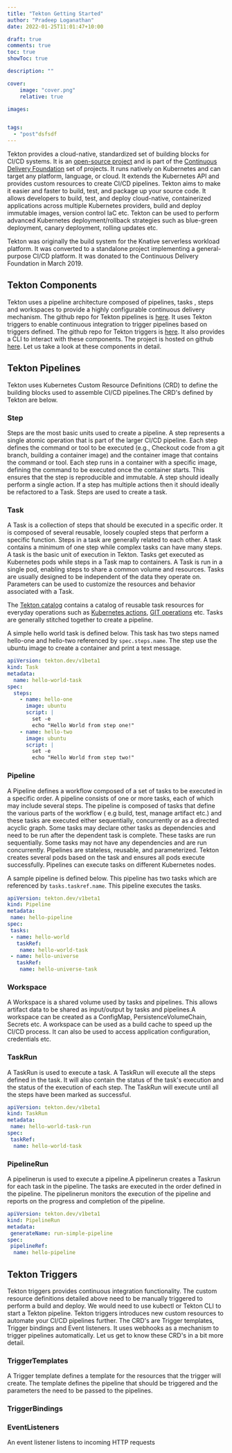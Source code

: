 ```yaml
---
title: "Tekton Getting Started"
author: "Pradeep Loganathan"
date: 2022-01-25T11:01:47+10:00

draft: true
comments: true
toc: true
showToc: true

description: ""

cover:
    image: "cover.png"
    relative: true

images:


tags:
  - "post"dsfsdf
---
```


Tekton provides a cloud-native, standardized set of building blocks for CI/CD systems. It is an [open-source project](https://github.com/tektoncd) and is part of the [Continuous Delivery Foundation](https://cd.foundation/projects/) set of projects. It runs natively on Kubernetes and can target any platform, language, or cloud. It extends the Kubernetes API and provides custom resources to create CI/CD pipelines. Tekton aims to make it easier and faster to build, test, and package up your source code. It allows developers to build, test, and deploy cloud-native, containerized applications across multiple Kubernetes providers, build and deploy immutable images, version control IaC etc. Tekton can be used to perform advanced Kubernetes deployment/rollback strategies such as blue-green deployment, canary deployment, rolling updates etc.

Tekton was originally the build system for the Knative serverless workload platform. It was converted to a standalone project implementing a general-purpose CI/CD platform. It was donated to the Continuous Delivery Foundation in March 2019.

## Tekton Components

Tekton uses  a pipeline architecture composed of pipelines, tasks , steps and workspaces to provide a highly configurable continuous delivery mechanism. The github repo for Tekton pipelines is [here](https://github.com/tektoncd/pipeline). It uses Tekton triggers to enable continuous integration to trigger pipelines based on triggers defined. The github repo for Tekton triggers is [here](https://github.com/tektoncd/triggers). It also provides a CLI to interact with these components. The project is hosted on github [here](https://github.com/tektoncd/cli). Let us take a look at these components in detail.

## Tekton Pipelines

Tekton uses Kubernetes Custom Resource Definitions (CRD) to define the building blocks used to assemble CI/CD pipelines.The CRD's defined by Tekton are below.

### Step

Steps are the most basic units used to create a pipeline. A step represents a single atomic operation that is part of the larger CI/CD pipeline. Each step defines the command or tool to be executed (e.g., Checkout code from a git branch, building a container image) and the container image that contains the command or tool. Each step runs in a container with a specific image, defining the command to be executed once the container starts. This ensures that the step is reproducible and immutable. A step should ideally perform a single action. If a step has multiple actions then it should ideally be refactored to a Task. Steps are used to create a task.

### Task

A Task is a collection of steps that should be executed in a specific order. It is composed of several reusable, loosely coupled steps that perform a specific function. Steps in a task are generally related to each other. A task contains a minimum of one step while complex tasks can have many steps. A task is the basic unit of execution in Tekton. Tasks get executed as Kubernetes pods while steps in a Task map to containers. A Task is run in a single pod, enabling steps to share a common volume and resources. Tasks are usually designed to be independent of the data they operate on. Parameters can be used to customize the resources and behavior associated with a Task.

The [Tekton catalog](https://github.com/tektoncd/catalog) contains a catalog of reusable task resources for everyday operations such as [Kubernetes actions](https://github.com/tektoncd/catalog/tree/main/task/kubernetes-actions), [GIT operations](https://github.com/tektoncd/catalog/tree/main/task/git-cli/0.3) etc. Tasks are generally stitched together to create a pipeline.

A simple hello world task is defined below. This task has two steps named hello-one and hello-two referenced by ``spec.steps.name``. The step use the ubuntu image to create a container and print a text message.

```yaml
apiVersion: tekton.dev/v1beta1
kind: Task
metadata:
  name: hello-world-task
spec:
  steps:
    - name: hello-one
      image: ubuntu
      script: |
        set -e
        echo "Hello World from step one!"
    - name: hello-two
      image: ubuntu
      script: |
        set -e
        echo "Hello World from step two!"
```

### Pipeline

A Pipeline defines a workflow composed of a set of tasks to be executed in a specific order. A pipeline consists of one or more tasks, each of which may include several steps. The pipeline is composed of tasks that define the various parts of the workflow ( e.g build, test, manage artifact etc.) and these tasks are executed either sequentially, concurrently or as a directed acyclic graph. Some tasks may declare other tasks as dependencies and need to be run after the dependent task is complete. These tasks are run sequentially. Some tasks may not have any dependencies and are run concurrently. Pipelines are stateless, reusable, and parameterized. Tekton creates several pods based on the task and ensures all pods execute successfully. Pipelines can execute tasks on different Kubernetes nodes.

A sample pipeline is defined below. This pipeline has two tasks which are referenced by ``tasks.taskref.name``. This pipeline executes the tasks.

```yaml
apiVersion: tekton.dev/v1beta1
kind: Pipeline
metadata:
 name: hello-pipeline
spec:
 tasks:
 - name: hello-world
   taskRef:
    name: hello-world-task
 - name: hello-universe
   taskRef:
    name: hello-universe-task
```

### Workspace

A Workspace is a shared volume used by tasks and pipelines. This allows artifact data to be shared as input/output by tasks and pipelines.A workspace can be created as a ConfigMap, PersistenceVolumeChain, Secrets etc. A workspace can be used as a build cache to speed up the CI/CD process. It can also be used to access application configuration, credentials etc.

### TaskRun

A TaskRun is used to execute a task. A TaskRun will execute all the steps defined in the task. It will also contain the status of the task's execution and the status of the execution of each step. The TaskRun will execute until all the steps have been marked as successful.

```yaml
apiVersion: tekton.dev/v1beta1
kind: TaskRun
metadata:
 name: hello-world-task-run
spec:
 taskRef:
  name: hello-world-task
```

### PipelineRun

A pipelinerun is used to execute a pipeline.A pipelinerun creates a Taskrun for each task in the pipeline. The tasks are executed in the order defined in the pipeline. The pipelinerun monitors the execution of the pipeline and reports on the progress and completion of the pipeline.

```yaml
apiVersion: tekton.dev/v1beta1
kind: PipelineRun
metadata:
 generateName: run-simple-pipeline
spec:
 pipelineRef:
  name: hello-pipeline
```

## Tekton Triggers

Tekton triggers provides continuous integration functionality. The custom resource definitions detailed above need to be manually triggered to perform a build and deploy. We would need to use kubectl or Tekton CLI to start a Tekton pipeline. Tekton triggers introduces new custom resources to automate your CI/CD pipelines further. The CRD's are Trigger templates, Trigger bindings and Event listeners. It uses webhooks as a mechanism to trigger pipelines automatically.  Let us get to know these CRD's in a bit more detail.

### TriggerTemplates

A Trigger template defines a template for the resources that the trigger will create. The template defines the pipeline that should be triggered and the parameters the need to be passed to the pipelines.  
### TriggerBindings


### EventListeners

An event listener listens to incoming HTTP requests

